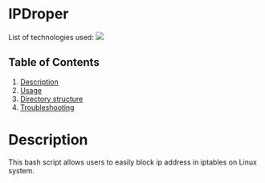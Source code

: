 # IPDroper

<div id="top"></div>
<p style="display: inline">
  <!-- List of technologies used --> 
  List of technologies used:
  
  <img src="https://img.shields.io/badge/Linux--FFA500.svg?logo=Linux&style=plastic">

## Table of Contents

1. [Description](#Description)
2. [Usage](#Usage)
3. [Directory structure](#Directorystructure)
4. [Troubleshooting](#Troubleshooting)

# Description

This bash script allows users to easily block ip address in iptables on Linux system. 
